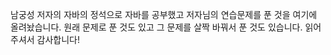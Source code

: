 남궁성 저자의 자바의 정석으로 자바를 공부했고 저자님의 연습문제를 푼 것을 
여기에 올려놨습니다. 원래 문제로 푼 것도 있고 그 문제를 살짝 바꿔서 푼 것도 있습니다.
읽어 주셔서 감사합니다!
